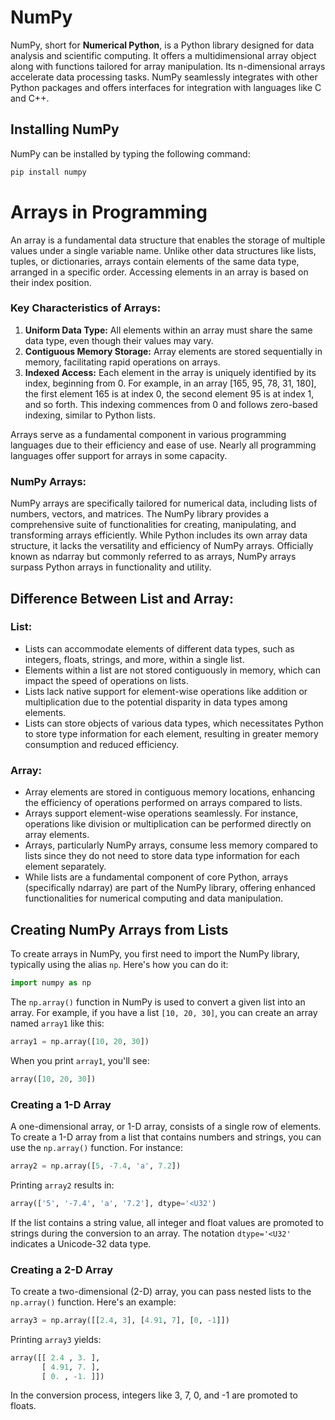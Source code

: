 # NumPy

NumPy, short for **Numerical Python**, is a Python library designed for data analysis and scientific computing. It offers a multidimensional array object along with functions tailored for array manipulation. Its n-dimensional arrays accelerate data processing tasks. NumPy seamlessly integrates with other Python packages and offers interfaces for integration with languages like C and C++.

## Installing NumPy

NumPy can be installed by typing the following command:

```python
pip install numpy
```

# Arrays in Programming

An array is a fundamental data structure that enables the storage of multiple values under a single variable name. Unlike other data structures like lists, tuples, or dictionaries, arrays contain elements of the same data type, arranged in a specific order. Accessing elements in an array is based on their index position.

### Key Characteristics of Arrays:

1. **Uniform Data Type:** All elements within an array must share the same data type, even though their values may vary.
2. **Contiguous Memory Storage:** Array elements are stored sequentially in memory, facilitating rapid operations on arrays.
3. **Indexed Access:** Each element in the array is uniquely identified by its index, beginning from 0. For example, in an array [165, 95, 78, 31, 180], the first element 165 is at index 0, the second element 95 is at index 1, and so forth. This indexing commences from 0 and follows zero-based indexing, similar to Python lists.

Arrays serve as a fundamental component in various programming languages due to their efficiency and ease of use. Nearly all programming languages offer support for arrays in some capacity.

### NumPy Arrays:

NumPy arrays are specifically tailored for numerical data, including lists of numbers, vectors, and matrices. The NumPy library provides a comprehensive suite of functionalities for creating, manipulating, and transforming arrays efficiently. While Python includes its own array data structure, it lacks the versatility and efficiency of NumPy arrays. Officially known as ndarray but commonly referred to as arrays, NumPy arrays surpass Python arrays in functionality and utility.

## Difference Between List and Array:

### List:
- Lists can accommodate elements of different data types, such as integers, floats, strings, and more, within a single list.
- Elements within a list are not stored contiguously in memory, which can impact the speed of operations on lists.
- Lists lack native support for element-wise operations like addition or multiplication due to the potential disparity in data types among elements.
- Lists can store objects of various data types, which necessitates Python to store type information for each element, resulting in greater memory consumption and reduced efficiency.

### Array:
- Array elements are stored in contiguous memory locations, enhancing the efficiency of operations performed on arrays compared to lists.
- Arrays support element-wise operations seamlessly. For instance, operations like division or multiplication can be performed directly on array elements.
- Arrays, particularly NumPy arrays, consume less memory compared to lists since they do not need to store data type information for each element separately.
- While lists are a fundamental component of core Python, arrays (specifically ndarray) are part of the NumPy library, offering enhanced functionalities for numerical computing and data manipulation.

## Creating NumPy Arrays from Lists

To create arrays in NumPy, you first need to import the NumPy library, typically using the alias `np`. Here's how you can do it:

```python
import numpy as np
```

The `np.array()` function in NumPy is used to convert a given list into an array. For example, if you have a list `[10, 20, 30]`, you can create an array named `array1` like this:

```python
array1 = np.array([10, 20, 30])
```

When you print `array1`, you'll see:

```python
array([10, 20, 30])
```

### Creating a 1-D Array

A one-dimensional array, or 1-D array, consists of a single row of elements. To create a 1-D array from a list that contains numbers and strings, you can use the `np.array()` function. For instance:

```python
array2 = np.array([5, -7.4, 'a', 7.2])
```

Printing `array2` results in:

```python
array(['5', '-7.4', 'a', '7.2'], dtype='<U32')
```

If the list contains a string value, all integer and float values are promoted to strings during the conversion to an array. The notation `dtype='<U32'` indicates a Unicode-32 data type.

### Creating a 2-D Array

To create a two-dimensional (2-D) array, you can pass nested lists to the `np.array()` function. Here's an example:

```python
array3 = np.array([[2.4, 3], [4.91, 7], [0, -1]])
```

Printing `array3` yields:

```python
array([[ 2.4 , 3. ],
       [ 4.91, 7. ],
       [ 0. , -1. ]])
```

In the conversion process, integers like 3, 7, 0, and -1 are promoted to floats.


